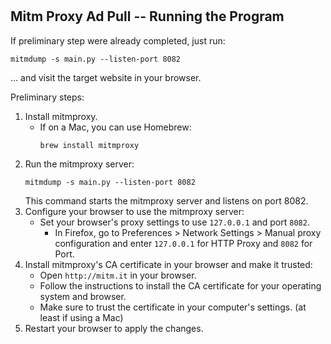 # 
## Mitm Proxy Ad Pull -- Running the Program
If preliminary step were already completed, just run:
```
mitmdump -s main.py --listen-port 8082
```
... and visit the target website in your browser.


Preliminary steps:
1. Install mitmproxy.
   - If on a Mac, you can use Homebrew:
       ```
       brew install mitmproxy
       ```
2. Run the mitmproxy server:
   ```
   mitmdump -s main.py --listen-port 8082
   ```
   This command starts the mitmproxy server and listens on port 8082.
3. Configure your browser to use the mitmproxy server:
   - Set your browser's proxy settings to use `127.0.0.1` and port `8082`.
     - In Firefox, go to Preferences > Network Settings > Manual proxy configuration and enter `127.0.0.1` for HTTP Proxy and `8082` for Port.
4. Install mitmproxy's CA certificate in your browser and make it trusted:
   - Open `http://mitm.it` in your browser.
   - Follow the instructions to install the CA certificate for your operating system and browser.
   - Make sure to trust the certificate in your computer's settings. (at least if using a Mac)
5. Restart your browser to apply the changes.
